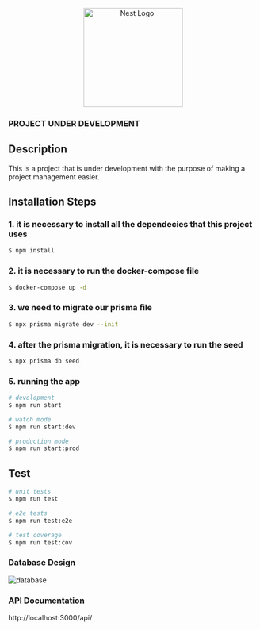 <p align="center">
  <a href="http://nestjs.com/" target="blank"><img src="https://nestjs.com/img/logo-small.svg" width="200" alt="Nest Logo" /></a>
</p>

[circleci-image]: https://img.shields.io/circleci/build/github/nestjs/nest/master?token=abc123def456
[circleci-url]: https://circleci.com/gh/nestjs/nest


### PROJECT UNDER DEVELOPMENT


## Description

This is a project that is under development with the purpose of making a project management easier.

## Installation Steps

### 1. it is necessary to install all the dependecies that this project uses

```bash
$ npm install
```

### 2. it is necessary to run the docker-compose file

```bash
$ docker-compose up -d
```

### 3. we need to migrate our prisma file

```bash
$ npx prisma migrate dev --init
```

### 4. after the prisma migration, it is necessary to run the seed

```bash
$ npx prisma db seed
```

### 5. running the app

```bash
# development
$ npm run start

# watch mode
$ npm run start:dev

# production mode
$ npm run start:prod
```

## Test

```bash
# unit tests
$ npm run test

# e2e tests
$ npm run test:e2e

# test coverage
$ npm run test:cov
```


### Database Design

![database](https://i.imgur.com/hoqwXYe.png)


### API Documentation

http://localhost:3000/api/